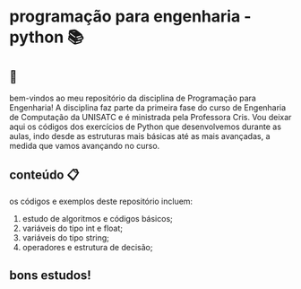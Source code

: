 # programação para engenharia - python 📚

## 🌟
bem-vindos ao meu repositório da disciplina de Programação para Engenharia!
A disciplina faz parte da primeira fase do curso de Engenharia de Computação da UNISATC e é ministrada pela Professora Cris. Vou deixar aqui os códigos dos exercícios de Python que desenvolvemos durante as aulas, indo desde as estruturas mais básicas até as mais avançadas, a medida que vamos avançando no curso.

## conteúdo 📋
os códigos e exemplos deste repositório incluem:

1. estudo de algoritmos e códigos básicos;
2. variáveis do tipo int e float;
3. variáveis do tipo string;
4. operadores e estrutura de decisão;

## bons estudos!
